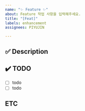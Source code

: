 ```yaml
---
name: "✨ Feature ✨"
about: Feature 작업 사항을 입력해주세요.
title: "[Feat]"
labels: enhancement
assignees: PIYUJIN

---
```


## ✅ Description
<!-- 해당 기능의 설명을 작성해주세요. -->

## ✔️ TODO
- [ ] todo
- [ ] todo

## ETC
